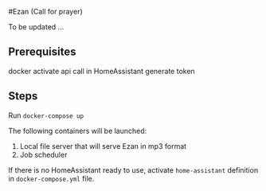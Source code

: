 #Ezan (Call for prayer)

To be updated ...


## Prerequisites

docker
activate api call in HomeAssistant
generate token


## Steps

Run `docker-compose up`

The following containers will be launched:
1) Local file server that will serve Ezan in mp3 format
2) Job scheduler

If there is no HomeAssistant ready to use, activate `home-assistant` definition in `docker-compose.yml` file.




